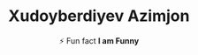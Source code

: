 
<h1 align="center" > Xudoyberdiyev Azimjon </h1>

<p align="center" > ⚡ Fun fact <b> I am Funny</b></p>

